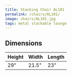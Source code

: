 ```yaml
---
title: Stacking Chair AL101
permalink: /chairs/AL101/
image: chairs/AL101.jpg
tags: metal stackable lounge
---
```

## Dimensions

Height | Width | Length
-------|-------|-------
29"    | 21.5" | 23"
